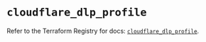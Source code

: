 # `cloudflare_dlp_profile`

Refer to the Terraform Registry for docs: [`cloudflare_dlp_profile`](https://registry.terraform.io/providers/cloudflare/cloudflare/4.27.0/docs/resources/dlp_profile).
